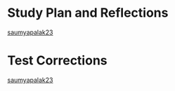 # Study Plan and Reflections
<a href="https://github.com/saumyapalk23/Saumya-Palakodety-Trimester-3-/wiki/Study-Plan-and-Reflections" target="_blank">saumyapalak23</a>

# Test Corrections
<a href="https://docs.google.com/document/d/1LGhIQb4_PFZjI9h-UciytXD-G35hloOjKqpN-6SoV4Q/edit?usp=shring" target="_blank">saumyapalak23</a>
